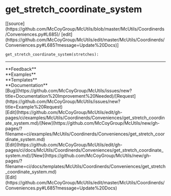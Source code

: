 # <a id="McUtils.Coordinerds.Conveniences.get_stretch_coordinate_system">get_stretch_coordinate_system</a>
<div class="docs-source-link" markdown="1">
[[source](https://github.com/McCoyGroup/McUtils/blob/master/McUtils/Coordinerds/Conveniences.py#L685)/
[edit](https://github.com/McCoyGroup/McUtils/edit/master/McUtils/Coordinerds/Conveniences.py#L685?message=Update%20Docs)]
</div>

```python
get_stretch_coordinate_system(stretches): 
```













---


<div markdown="1" class="text-secondary">
<div class="container">
  <div class="row">
   <div class="col" markdown="1">
**Feedback**   
</div>
   <div class="col" markdown="1">
**Examples**   
</div>
   <div class="col" markdown="1">
**Templates**   
</div>
   <div class="col" markdown="1">
**Documentation**   
</div>
   <div class="col" markdown="1">
   
</div>
   <div class="col" markdown="1">
   
</div>
   <div class="col" markdown="1">
   
</div>
</div>
  <div class="row">
   <div class="col" markdown="1">
[Bug](https://github.com/McCoyGroup/McUtils/issues/new?title=Documentation%20Improvement%20Needed)/[Request](https://github.com/McCoyGroup/McUtils/issues/new?title=Example%20Request)   
</div>
   <div class="col" markdown="1">
[Edit](https://github.com/McCoyGroup/McUtils/edit/gh-pages/ci/examples/McUtils/Coordinerds/Conveniences/get_stretch_coordinate_system.md)/[New](https://github.com/McCoyGroup/McUtils/new/gh-pages/?filename=ci/examples/McUtils/Coordinerds/Conveniences/get_stretch_coordinate_system.md)   
</div>
   <div class="col" markdown="1">
[Edit](https://github.com/McCoyGroup/McUtils/edit/gh-pages/ci/docs/McUtils/Coordinerds/Conveniences/get_stretch_coordinate_system.md)/[New](https://github.com/McCoyGroup/McUtils/new/gh-pages/?filename=ci/docs/templates/McUtils/Coordinerds/Conveniences/get_stretch_coordinate_system.md)   
</div>
   <div class="col" markdown="1">
[Edit](https://github.com/McCoyGroup/McUtils/edit/master/McUtils/Coordinerds/Conveniences.py#L685?message=Update%20Docs)   
</div>
   <div class="col" markdown="1">
   
</div>
   <div class="col" markdown="1">
   
</div>
   <div class="col" markdown="1">
   
</div>
</div>
</div>
</div>